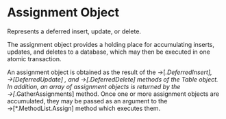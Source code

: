 # Assignment Object

Represents a deferred insert, update, or delete.

The assignment object provides a holding place for accumulating
inserts, updates, and deletes to a database, which may then be executed
in one atomic transaction.

An assignment object is obtained as the result of the →[*.DeferredInsert],
→[*DeferredUpdate] , and →[*.DeferredDelete] methods of the Table object.
In addition, an array of assignment objects is returned by the →[*.GatherAssignments] method.
Once one or more assignment objects are accumulated, they may be
passed as an argument to the →[*.MethodList.Assign] method which executes them.

